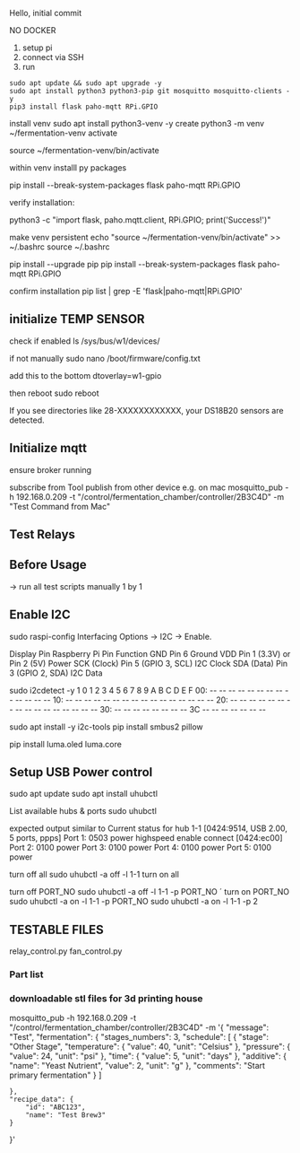 Hello,
initial commit

NO DOCKER

1. setup pi
2. connect via SSH
3. run 

````
sudo apt update && sudo apt upgrade -y
sudo apt install python3 python3-pip git mosquitto mosquitto-clients -y
pip3 install flask paho-mqtt RPi.GPIO
````


install venv
sudo apt install python3-venv -y
create 
python3 -m venv ~/fermentation-venv
activate

source ~/fermentation-venv/bin/activate

within venv installl py packages 

pip install --break-system-packages flask paho-mqtt RPi.GPIO

verify installation:

python3 -c "import flask, paho.mqtt.client, RPi.GPIO; print('Success!')"

make venv persistent
echo "source ~/fermentation-venv/bin/activate" >> ~/.bashrc
source ~/.bashrc

pip install --upgrade pip
pip install --break-system-packages flask paho-mqtt RPi.GPIO

confirm installation
pip list | grep -E 'flask|paho-mqtt|RPi.GPIO'

## initialize TEMP SENSOR
check if enabled
ls /sys/bus/w1/devices/


if not manually
sudo nano /boot/firmware/config.txt

add this to the bottom
dtoverlay=w1-gpio

then reboot
sudo reboot

If you see directories like 28-XXXXXXXXXXXX, your DS18B20 sensors are detected.

## Initialize mqtt
ensure broker running

subscribe from Tool
publish from other device 
e.g. on mac 
mosquitto_pub -h 192.168.0.209 -t "/control/fermentation_chamber/controller/2B3C4D" -m "Test Command from Mac"

## Test Relays




## Before Usage
-> run all test scripts manually 1 by 1 

## Enable I2C

sudo raspi-config
Interfacing Options → I2C → Enable.

Display Pin	Raspberry Pi Pin	Function
GND	Pin 6	Ground
VDD	Pin 1 (3.3V) or Pin 2 (5V)	Power
SCK (Clock)	Pin 5 (GPIO 3, SCL)	I2C Clock
SDA (Data)	Pin 3 (GPIO 2, SDA)	I2C Data

sudo i2cdetect -y 1
     0  1  2  3  4  5  6  7  8  9  A  B  C  D  E  F
00:          -- -- -- -- -- -- -- -- -- -- -- -- --
10: -- -- -- -- -- -- -- -- -- -- -- -- -- -- -- --
20: -- -- -- -- -- -- -- -- -- -- -- -- -- -- -- --
30: -- -- -- -- -- -- -- -- 3C -- -- -- -- -- -- --

sudo apt install -y i2c-tools
pip install smbus2 pillow

pip install luma.oled luma.core

## Setup USB Power control

sudo apt update
sudo apt install uhubctl

List available hubs & ports
sudo uhubctl

expected output similar to
Current status for hub 1-1 [0424:9514, USB 2.00, 5 ports, ppps]
  Port 1: 0503 power highspeed enable connect [0424:ec00]
  Port 2: 0100 power
  Port 3: 0100 power
  Port 4: 0100 power
  Port 5: 0100 power

  turn off all
  sudo uhubctl -a off -l 1-1
turn on all

turn off PORT_NO
sudo uhubctl -a off -l 1-1 -p PORT_NO
´
turn on PORT_NO
sudo uhubctl -a on -l 1-1 -p PORT_NO
sudo uhubctl -a on -l 1-1 -p 2


## TESTABLE FILES
relay_control.py
fan_control.py

### Part list
### downloadable stl files for 3d printing house



mosquitto_pub -h 192.168.0.209 -t "/control/fermentation_chamber/controller/2B3C4D" -m '{
    "message": "Test",
    "fermentation": {
        "stages_numbers": 3,
        "schedule": [
            {
                "stage": "Other Stage",
                "temperature": {
                    "value": 40,
                    "unit": "Celsius"
                },
                "pressure": {
                    "value": 24,
                    "unit": "psi"
                },
                "time": {
                    "value": 5,
                    "unit": "days"
                },
                "additive": {
                    "name": "Yeast Nutrient",
                    "value": 2,
                    "unit": "g"
                },
                "comments": "Start primary fermentation"
            }
        ]
       
    },
    "recipe_data": {
        "id": "ABC123",
        "name": "Test Brew3"
    }
}'